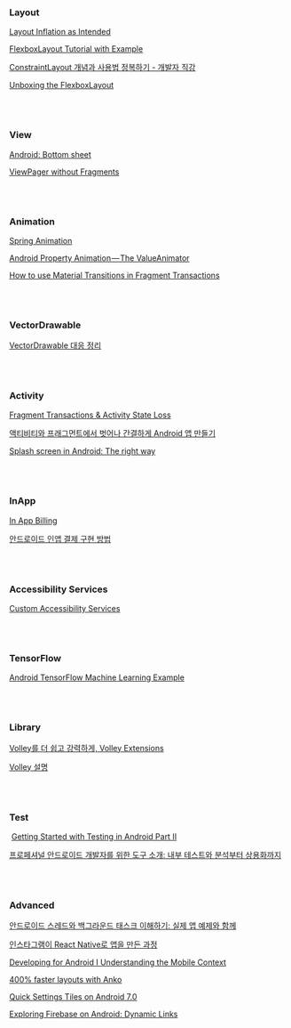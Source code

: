 
### Layout
  [Layout Inflation as Intended](https://possiblemobile.com/2013/05/layout-inflation-as-intended)

  [FlexboxLayout Tutorial with Example](http://www.viralandroid.com/2016/05/android-flexboxlayout-tutorial-with-example.html)
  
  [ConstraintLayout 개념과 사용법 정복하기 - 개발자 직강](https://realm.io/kr/news/constraintlayout-it-can-do-what-now)
  
  [Unboxing the FlexboxLayout](https://blog.devcenter.co/unboxing-the-flexboxlayout-a7cfd125f023#.8rz86dukz)
 

<br/><br/>
### View
  [Android: Bottom sheet](https://medium.com/@emrullahluleci/android-bottom-sheet-30284293f066#.5h0m94tqv)
  
  [ViewPager without Fragments](http://www.ottodroid.net/?p=523)


<br/><br/>
### Animation
  [Spring Animation](http://evgenii.com/blog/spring-button-animation-on-android/)
  
  [Android Property Animation — The ValueAnimator](https://blog.mindorks.com/android-property-animation-the-valueanimator-4ca173567cdb#.xx8xolr3m)
  
  [How to use Material Transitions in Fragment Transactions](https://medium.com/bynder-tech/how-to-use-material-transitions-in-fragment-transactions-5a62b9d0b26b#.ipgdxnnwc)
  

  
  
<br/><br/>
### VectorDrawable
  [VectorDrawable 대응 정리](http://pluu.github.io/blog/android/2016/04/11/android-vector/)


<br/><br/>
### Activity 
  [Fragment Transactions & Activity State Loss](http://regularmotion.kr/fragment-transactions-and-activity-state-loss)
  
  [액티비티와 프래그먼트에서 벗어나 간결하게 Android 앱 만들기](https://realm.io/kr/news/sf-fabien-davos-modern-android-ditching-activities-fragments/)
  
  [Splash screen in Android: The right way](https://android.jlelse.eu/launch-screen-in-android-the-right-way-aca7e8c31f52#.3h70ye5ha)


<br/><br/>
### InApp
  [In App Billing](http://dev.team-slogup.net/android-in-app-billing)
  
  [안드로이드 인앱 결제 구현 방법](http://rammuking.tistory.com/entry/%EC%95%88%EB%93%9C%EB%A1%9C%EC%9D%B4%EB%93%9C-%EC%9D%B8%EC%95%B1-%EA%B2%B0%EC%A0%9C-%EA%B5%AC%ED%98%84-%EB%B0%A9%EB%B2%95)


<br/><br/>
### Accessibility Services
  [Custom Accessibility Services](http://vinsol.com/blog/2016/07/07/custom-accessibility-services)


<br/><br/>
### TensorFlow 
  [Android TensorFlow Machine Learning Example](https://blog.mindorks.com/android-tensorflow-machine-learning-example-ff0e9b2654cc#.829qni9ic)
  

<br/><br/>
### Library
  [Volley를 더 쉽고 강력하게, Volley Extensions](http://d2.naver.com/helloworld/1258547)
  
  [Volley 설명](https://gist.github.com/benelog/5981448)

  

<br/><br/>
### Test
  [Getting Started with Testing in Android Part II](https://medium.com/@biratkirat/getting-started-with-testing-in-android-part-ii-7bf28292876a#.ajpg9828t)
  
  [프로페셔널 안드로이드 개발자를 위한 도구 소개: 내부 테스트와 분석부터 상용화까지](https://realm.io/kr/news/mobilization-gautier-mechling-the-2016-android-developer-toolbox/)
  
  
  
<br/><br/>
### Advanced 
  [안드로이드 스레드와 백그라운드 태스크 이해하기: 실제 앱 예제와 함께](https://realm.io/kr/news/android-threading-background-tasks/)
  
  [인스타그램이 React Native로 앱을 만든 과정](https://taegon.kim/archives/5745)
  
  [Developing for Android I
Understanding the Mobile Context](https://medium.com/google-developers/developing-for-android-i-understanding-the-mobile-context-fd2351b131f8#.70iicva1k)

  [400% faster layouts with Anko](https://android.jlelse.eu/400-faster-layouts-with-anko-da17f32c45dd#.mx6tr7b4t)
  
  [Quick Settings Tiles on Android 7.0](https://medium.com/google-developers/quick-settings-tiles-e3c22daf93a8#.9rxwo71wf)
  
  [Exploring Firebase on Android: Dynamic Links](https://medium.com/exploring-android/exploring-firebase-on-android-dynamic-links-7364def74808#.ogeghmn5e)
 
 
<br/><br/>
